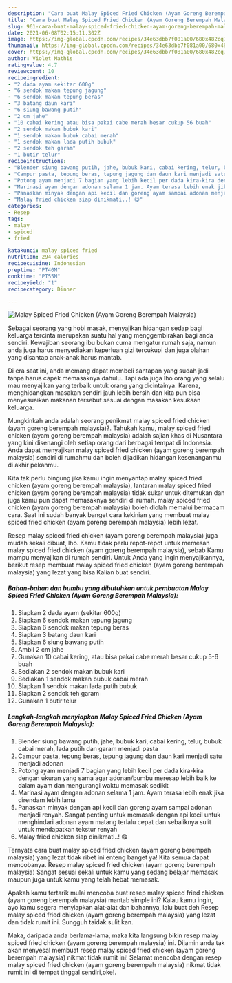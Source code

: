 ```yaml
---
description: "Cara buat Malay Spiced Fried Chicken (Ayam Goreng Berempah Malaysia) yang lezat dan Mudah Dibuat"
title: "Cara buat Malay Spiced Fried Chicken (Ayam Goreng Berempah Malaysia) yang lezat dan Mudah Dibuat"
slug: 961-cara-buat-malay-spiced-fried-chicken-ayam-goreng-berempah-malaysia-yang-lezat-dan-mudah-dibuat
date: 2021-06-08T02:15:11.302Z
image: https://img-global.cpcdn.com/recipes/34e63dbb7f081a00/680x482cq70/malay-spiced-fried-chicken-ayam-goreng-berempah-malaysia-foto-resep-utama.jpg
thumbnail: https://img-global.cpcdn.com/recipes/34e63dbb7f081a00/680x482cq70/malay-spiced-fried-chicken-ayam-goreng-berempah-malaysia-foto-resep-utama.jpg
cover: https://img-global.cpcdn.com/recipes/34e63dbb7f081a00/680x482cq70/malay-spiced-fried-chicken-ayam-goreng-berempah-malaysia-foto-resep-utama.jpg
author: Violet Mathis
ratingvalue: 4.7
reviewcount: 10
recipeingredient:
- "2 dada ayam sekitar 600g"
- "6 sendok makan tepung jagung"
- "6 sendok makan tepung beras"
- "3 batang daun kari"
- "6 siung bawang putih"
- "2 cm jahe"
- "10 cabai kering atau bisa pakai cabe merah besar cukup 56 buah"
- "2 sendok makan bubuk kari"
- "1 sendok makan bubuk cabai merah"
- "1 sendok makan lada putih bubuk"
- "2 sendok teh garam"
- "1 butir telur"
recipeinstructions:
- "Blender siung bawang putih, jahe, bubuk kari, cabai kering, telur, bubuk cabai merah, lada putih dan garam menjadi pasta"
- "Campur pasta, tepung beras, tepung jagung dan daun kari menjadi satu menjadi adonan"
- "Potong ayam menjadi 7 bagian yang lebih kecil per dada kira-kira dengan ukuran yang sama agar adonan/bumbu meresap lebih baik ke dalam ayam dan mengurangi waktu memasak sedikit"
- "Marinasi ayam dengan adonan selama 1 jam. Ayam terasa lebih enak jika direndam lebih lama"
- "Panaskan minyak dengan api kecil dan goreng ayam sampai adonan menjadi renyah. Sangat penting untuk memasak dengan api kecil untuk menghindari adonan ayam matang terlalu cepat dan sebaliknya sulit untuk mendapatkan tekstur renyah"
- "Malay fried chicken siap dinikmati..! 😋"
categories:
- Resep
tags:
- malay
- spiced
- fried

katakunci: malay spiced fried 
nutrition: 294 calories
recipecuisine: Indonesian
preptime: "PT40M"
cooktime: "PT55M"
recipeyield: "1"
recipecategory: Dinner

---
```



![Malay Spiced Fried Chicken (Ayam Goreng Berempah Malaysia)](https://img-global.cpcdn.com/recipes/34e63dbb7f081a00/680x482cq70/malay-spiced-fried-chicken-ayam-goreng-berempah-malaysia-foto-resep-utama.jpg)

Sebagai seorang yang hobi masak, menyajikan hidangan sedap bagi keluarga tercinta merupakan suatu hal yang menggembirakan bagi anda sendiri. Kewajiban seorang ibu bukan cuma mengatur rumah saja, namun anda juga harus menyediakan keperluan gizi tercukupi dan juga olahan yang disantap anak-anak harus mantab.

Di era  saat ini, anda memang dapat membeli santapan yang sudah jadi tanpa harus capek memasaknya dahulu. Tapi ada juga lho orang yang selalu mau menyajikan yang terbaik untuk orang yang dicintainya. Karena, menghidangkan masakan sendiri jauh lebih bersih dan kita pun bisa menyesuaikan makanan tersebut sesuai dengan masakan kesukaan keluarga. 



Mungkinkah anda adalah seorang penikmat malay spiced fried chicken (ayam goreng berempah malaysia)?. Tahukah kamu, malay spiced fried chicken (ayam goreng berempah malaysia) adalah sajian khas di Nusantara yang kini disenangi oleh setiap orang dari berbagai tempat di Indonesia. Anda dapat menyajikan malay spiced fried chicken (ayam goreng berempah malaysia) sendiri di rumahmu dan boleh dijadikan hidangan kesenanganmu di akhir pekanmu.

Kita tak perlu bingung jika kamu ingin menyantap malay spiced fried chicken (ayam goreng berempah malaysia), lantaran malay spiced fried chicken (ayam goreng berempah malaysia) tidak sukar untuk ditemukan dan juga kamu pun dapat memasaknya sendiri di rumah. malay spiced fried chicken (ayam goreng berempah malaysia) boleh diolah memalui bermacam cara. Saat ini sudah banyak banget cara kekinian yang membuat malay spiced fried chicken (ayam goreng berempah malaysia) lebih lezat.

Resep malay spiced fried chicken (ayam goreng berempah malaysia) juga mudah sekali dibuat, lho. Kamu tidak perlu repot-repot untuk memesan malay spiced fried chicken (ayam goreng berempah malaysia), sebab Kamu mampu menyajikan di rumah sendiri. Untuk Anda yang ingin menyajikannya, berikut resep membuat malay spiced fried chicken (ayam goreng berempah malaysia) yang lezat yang bisa Kalian buat sendiri.

<!--inarticleads1-->

##### Bahan-bahan dan bumbu yang dibutuhkan untuk pembuatan Malay Spiced Fried Chicken (Ayam Goreng Berempah Malaysia):

1. Siapkan 2 dada ayam (sekitar 600g)
1. Siapkan 6 sendok makan tepung jagung
1. Siapkan 6 sendok makan tepung beras
1. Siapkan 3 batang daun kari
1. Siapkan 6 siung bawang putih
1. Ambil 2 cm jahe
1. Gunakan 10 cabai kering, atau bisa pakai cabe merah besar cukup 5-6 buah
1. Sediakan 2 sendok makan bubuk kari
1. Sediakan 1 sendok makan bubuk cabai merah
1. Siapkan 1 sendok makan lada putih bubuk
1. Siapkan 2 sendok teh garam
1. Gunakan 1 butir telur




<!--inarticleads2-->

##### Langkah-langkah menyiapkan Malay Spiced Fried Chicken (Ayam Goreng Berempah Malaysia):

1. Blender siung bawang putih, jahe, bubuk kari, cabai kering, telur, bubuk cabai merah, lada putih dan garam menjadi pasta
1. Campur pasta, tepung beras, tepung jagung dan daun kari menjadi satu menjadi adonan
1. Potong ayam menjadi 7 bagian yang lebih kecil per dada kira-kira dengan ukuran yang sama agar adonan/bumbu meresap lebih baik ke dalam ayam dan mengurangi waktu memasak sedikit
1. Marinasi ayam dengan adonan selama 1 jam. Ayam terasa lebih enak jika direndam lebih lama
1. Panaskan minyak dengan api kecil dan goreng ayam sampai adonan menjadi renyah. Sangat penting untuk memasak dengan api kecil untuk menghindari adonan ayam matang terlalu cepat dan sebaliknya sulit untuk mendapatkan tekstur renyah
1. Malay fried chicken siap dinikmati..! 😋




Ternyata cara buat malay spiced fried chicken (ayam goreng berempah malaysia) yang lezat tidak ribet ini enteng banget ya! Kita semua dapat mencobanya. Resep malay spiced fried chicken (ayam goreng berempah malaysia) Sangat sesuai sekali untuk kamu yang sedang belajar memasak maupun juga untuk kamu yang telah hebat memasak.

Apakah kamu tertarik mulai mencoba buat resep malay spiced fried chicken (ayam goreng berempah malaysia) mantab simple ini? Kalau kamu ingin, ayo kamu segera menyiapkan alat-alat dan bahannya, lalu buat deh Resep malay spiced fried chicken (ayam goreng berempah malaysia) yang lezat dan tidak rumit ini. Sungguh taidak sulit kan. 

Maka, daripada anda berlama-lama, maka kita langsung bikin resep malay spiced fried chicken (ayam goreng berempah malaysia) ini. Dijamin anda tak akan menyesal membuat resep malay spiced fried chicken (ayam goreng berempah malaysia) nikmat tidak rumit ini! Selamat mencoba dengan resep malay spiced fried chicken (ayam goreng berempah malaysia) nikmat tidak rumit ini di tempat tinggal sendiri,oke!.

